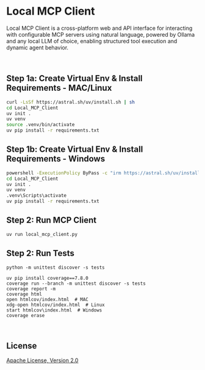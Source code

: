 # Local MCP Client
Local MCP Client is a cross-platform web and API interface for interacting with configurable MCP servers using natural language, powered by Ollama and any local LLM of choice, enabling structured tool execution and dynamic agent behavior.

<br>

## Step 1a: Create Virtual Env & Install Requirements - MAC/Linux
```bash
curl -LsSf https://astral.sh/uv/install.sh | sh
cd Local_MCP_Client
uv init .
uv venv
source .venv/bin/activate
uv pip install -r requirements.txt
```

## Step 1b: Create Virtual Env & Install Requirements - Windows
```bash
powershell -ExecutionPolicy ByPass -c "irm https://astral.sh/uv/install.ps1 | iex"
cd Local_MCP_Client
uv init .
uv venv
.venv\Scripts\activate
uv pip install -r requirements.txt
```

## Step 2: Run MCP Client
```bash
uv run local_mcp_client.py
```

## Step 2: Run Tests
```
python -m unittest discover -s tests

uv pip install coverage==7.8.0
coverage run --branch -m unittest discover -s tests
coverage report -m
coverage html
open htmlcov/index.html  # MAC
xdg-open htmlcov/index.html  # Linux
start htmlcov\index.html  # Windows
coverage erase
```

<br>

## License
[Apache License, Version 2.0](https://www.apache.org/licenses/LICENSE-2.0)
